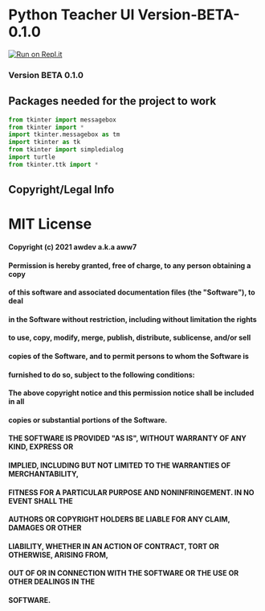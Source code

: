 # Python Teacher UI Version-BETA-0.1.0

[![Run on Repl.it](https://repl.it/badge/github/waarongoo/Python-Teacher-UI-Version)](https://repl.it/github/waarongoo/Python-Teacher-UI-Version)
### Version BETA 0.1.0

## Packages needed for the project to work 
```python
from tkinter import messagebox
from tkinter import *
import tkinter.messagebox as tm
import tkinter as tk
from tkinter import simpledialog
import turtle
from tkinter.ttk import *
```

## Copyright/Legal Info
# MIT License

#### Copyright (c) 2021 awdev a.k.a aww7

#### Permission is hereby granted, free of charge, to any person obtaining a copy
#### of this software and associated documentation files (the "Software"), to deal
#### in the Software without restriction, including without limitation the rights
#### to use, copy, modify, merge, publish, distribute, sublicense, and/or sell
#### copies of the Software, and to permit persons to whom the Software is
#### furnished to do so, subject to the following conditions:

#### The above copyright notice and this permission notice shall be included in all
#### copies or substantial portions of the Software.

#### THE SOFTWARE IS PROVIDED "AS IS", WITHOUT WARRANTY OF ANY KIND, EXPRESS OR
#### IMPLIED, INCLUDING BUT NOT LIMITED TO THE WARRANTIES OF MERCHANTABILITY,
#### FITNESS FOR A PARTICULAR PURPOSE AND NONINFRINGEMENT. IN NO EVENT SHALL THE
#### AUTHORS OR COPYRIGHT HOLDERS BE LIABLE FOR ANY CLAIM, DAMAGES OR OTHER
#### LIABILITY, WHETHER IN AN ACTION OF CONTRACT, TORT OR OTHERWISE, ARISING FROM,
#### OUT OF OR IN CONNECTION WITH THE SOFTWARE OR THE USE OR OTHER DEALINGS IN THE
#### SOFTWARE.